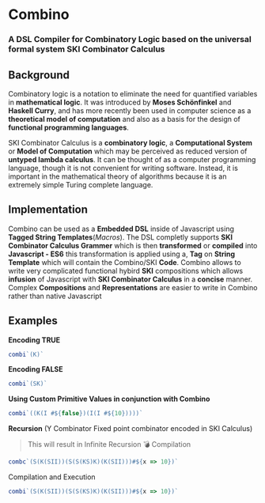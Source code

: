 # Combino
### A DSL Compiler for Combinatory Logic based on the universal formal system SKI Combinator Calculus

## Background
Combinatory logic is a notation to eliminate the need for quantified variables in **mathematical logic**. It was introduced by **Moses Schönfinkel** and **Haskell Curry**, and has more recently been used in computer science as a **theoretical model of computation** and also as a basis for the design of **functional programming languages**.

SKI Combinator Calculus is a **combinatory logic**, a **Computational System** or **Model of Computation** which may be perceived as reduced version of **untyped lambda calculus**. It can be thought of as a computer programming language, though it is not convenient for writing software. Instead, it is important in the mathematical theory of algorithms because it is an extremely simple Turing complete language.

## Implementation
Combino can be used as a **Embedded DSL** inside of Javascript using **Tagged String Templates**(*Macros*). The DSL completly supports **SKI Combinator Calculus Grammer** which is then **transformed** or **compiled** into **Javascript - ES6** this transformation is applied using a, **Tag** on **String Template** which will contain the Combino/SKI **Code**. Combino allows to write very complicated functional hybird **SKI** compositions which allows **infusion** of Javascript with **SKI Combinator Calculus** in a **concise** manner. Complex **Compositions** and **Representations** are easier to write in Combino rather than native Javascript

## Examples
**Encoding TRUE**
```javascript
combi`(K)`
```

**Encoding FALSE**
```javascript
combi`(SK)`
```

**Using Custom Primitive Values in conjunction with Combino**
```javascript
combi`((K(I #${false})(I(I #${10}))))`
```
**Recursion** (Y Combinator Fixed point combinator encoded in SKI Calculus)
> This will result in Infinite Recursion 💣
Compilation
```javascript
combc`(S(K(SII))(S(S(KS)K)(K(SII)))#${x => 10})`
```
Compilation and Execution
```javascript
combi`(S(K(SII))(S(S(KS)K)(K(SII)))#${x => 10})`
```
